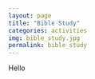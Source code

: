 ```yaml
---
layout: page
title: "Bible Study"
categories: activities
img: bible_study.jpg
permalink: bible_study
---
```

Hello